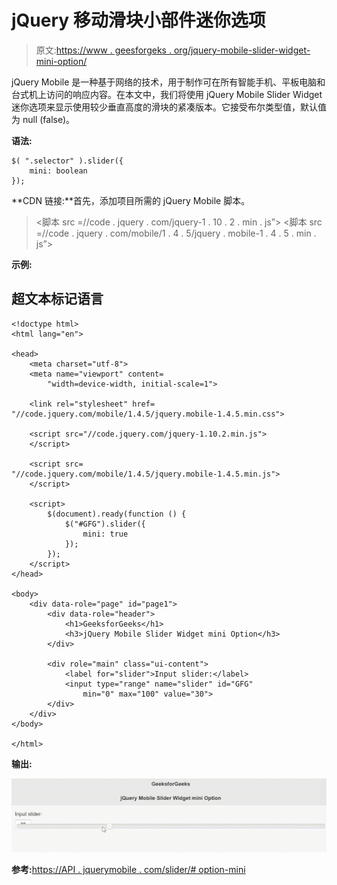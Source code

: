# jQuery 移动滑块小部件迷你选项

> 原文:[https://www . geesforgeks . org/jquery-mobile-slider-widget-mini-option/](https://www.geeksforgeeks.org/jquery-mobile-slider-widget-mini-option/)

jQuery Mobile 是一种基于网络的技术，用于制作可在所有智能手机、平板电脑和台式机上访问的响应内容。在本文中，我们将使用 jQuery Mobile Slider Widget 迷你选项来显示使用较少垂直高度的滑块的紧凑版本。它接受布尔类型值，默认值为 null (false)。

**语法:**

```
$( ".selector" ).slider({
    mini: boolean
});
```

**CDN 链接:**首先，添加项目所需的 jQuery Mobile 脚本。

> <link rel="”stylesheet”" href="”//code.jquery.com/mobile/1.4.5/jquery.mobile-1.4.5.min.css”">
> <脚本 src =//code . jquery . com/jquery-1 . 10 . 2 . min . js”></脚本>
> <脚本 src =//code . jquery . com/mobile/1 . 4 . 5/jquery . mobile-1 . 4 . 5 . min . js”></脚本>

**示例:**

## 超文本标记语言

```
<!doctype html>
<html lang="en">

<head>
    <meta charset="utf-8">
    <meta name="viewport" content=
        "width=device-width, initial-scale=1">

    <link rel="stylesheet" href=
"//code.jquery.com/mobile/1.4.5/jquery.mobile-1.4.5.min.css">

    <script src="//code.jquery.com/jquery-1.10.2.min.js">
    </script>

    <script src=
"//code.jquery.com/mobile/1.4.5/jquery.mobile-1.4.5.min.js">
    </script>

    <script>
        $(document).ready(function () {
            $("#GFG").slider({
                mini: true
            });
        });
    </script>
</head>

<body>
    <div data-role="page" id="page1">
        <div data-role="header">
            <h1>GeeksforGeeks</h1>
            <h3>jQuery Mobile Slider Widget mini Option</h3>
        </div>

        <div role="main" class="ui-content">
            <label for="slider">Input slider:</label>
            <input type="range" name="slider" id="GFG" 
                min="0" max="100" value="30">
        </div>
    </div>
</body>

</html>
```

**输出:**

![](img/ccb1769f3862e3042984722e5bf5bf09.png)

**参考:**[https://API . jquerymobile . com/slider/# option-mini](https://api.jquerymobile.com/slider/#option-mini)